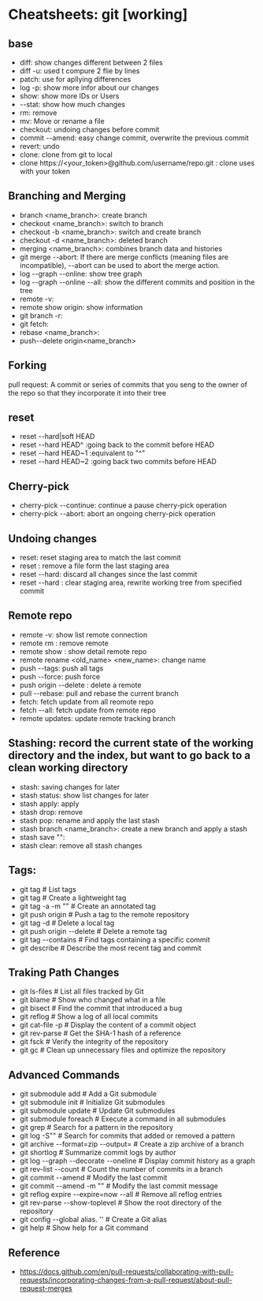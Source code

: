 ﻿# Cheatsheets: git [working]

## base
- diff: show changes different between 2 files
- diff -u: used t compure 2 flie by lines
- patch: use for apllying differences
- log -p: show more infor about our changes
- show: show more IDs or Users
- --stat: show how much changes
- rm: remove
- mv: Move or rename a file
- checkout: undoing changes before commit
- commit --amend: easy change commit, overwrite the previous commit
- revert: undo
- clone: clone from git to local
- clone https://<nameuser><your_token>@github.com/username/repo.git : clone uses with your token

## Branching and Merging
- branch <name_branch>: create branch  
- checkout <name_branch>: switch to branch
- checkout -b <name_branch>: switch and create branch
- checkout -d <name_branch>: deleted branch
- merging <name_branch>: combines branch data and histories
- git merge --abort: If there are merge conflicts (meaning files are incompatible), --abort can be used to abort the merge action.
- log --graph --online: show tree graph 
- log --graph --online --all: show the different commits and position in the tree 
- remote -v: 
- remote show origin: show information 
- git branch -r:
- git fetch:
- rebase <name_branch>:
- push--delete origin<name_branch>

## Forking
pull request: A commit or series of commits that you seng to the owner of the repo so that they incorporate it into their tree

## reset <commit>
- reset --hard|soft HEAD
- reset --hard HEAD^  :going back to the commit before HEAD
- reset --hard HEAD~1 :equivalent to "^"
- reset --hard HEAD~2 :going back two commits before HEAD

## Cherry-pick <commit>
- cherry-pick --continue: continue a pause cherry-pick operation
- cherry-pick --abort: abort an ongoing cherry-pick operation

## Undoing changes
- reset: reset staging area to match the last commit
- reset <commit>: remove a file form the last staging area
- reset --hard: discard all changes since the last commit  
- reset --hard <commit>: clear staging area, rewrite working tree from specified commit  

## Remote repo  
- remote -v: show list remote connection
- remote rm <remote>: remove remote
- remote show <remote>: show detail remote repo  
- remote rename <old_name> <new_name>: change name
- push --tags: push all tags
- push --force: push force
- push origin --delete <branch>: delete a remote
- pull --rebase: pull and rebase the current branch
- fetch: fetch update from all reomote repo
- fetch --all: fetch update from remote repo
- remote updates: update remote tracking branch

## Stashing: record the current state of the working directory and the index, but want to go back to a clean working directory
- stash: saving changes for later
- stash status: show list changes for later
- stash apply: apply
- stash drop: remove
- stash pop: rename and apply the last stash
- stash branch <name_branch>: create a new branch and apply a stash 
- stash save "<message>": 
- stash clear: remove all stash changes

## Tags:
- git tag # List tags
- git tag <tag-name> # Create a lightweight tag
- git tag -a <tag-name> -m "<message>" # Create an annotated tag
- git push origin <tag-name> # Push a tag to the remote repository
- git tag -d <tag-name> # Delete a local tag
- git push origin --delete <tag-name> # Delete a remote tag
- git tag --contains <commit> # Find tags containing a specific commit
- git describe # Describe the most recent tag and commit

## Traking Path Changes
- git ls-files # List all files tracked by Git
- git blame <file> # Show who changed what in a file
- git bisect # Find the commit that introduced a bug
- git reflog # Show a log of all local commits
- git cat-file -p <commit> # Display the content of a commit object
- git rev-parse <ref> # Get the SHA-1 hash of a reference
- git fsck # Verify the integrity of the repository
- git gc # Clean up unnecessary files and optimize the repository

## Advanced Commands
- git submodule add <repository> <path> # Add a Git submodule
- git submodule init # Initialize Git submodules
- git submodule update # Update Git submodules
- git submodule foreach <command> # Execute a command in all submodules
- git grep <pattern> # Search for a pattern in the repository
- git log -S"<pattern>" # Search for commits that added or removed a pattern
- git archive --format=zip --output=<output-file> <branch> # Create a zip archive of a branch
- git shortlog # Summarize commit logs by author
- git log --graph --decorate --oneline # Display commit history as a graph
- git rev-list --count <ref> # Count the number of commits in a branch
- git commit --amend # Modify the last commit
- git commit --amend -m "<new-message>" # Modify the last commit message
- git reflog expire --expire=now --all # Remove all reflog entries
- git rev-parse --show-toplevel # Show the root directory of the repository
- git config --global alias.<alias-name> '<git-command>' # Create a Git alias
- git help <command> # Show help for a Git command



## Reference
- https://docs.github.com/en/pull-requests/collaborating-with-pull-requests/incorporating-changes-from-a-pull-request/about-pull-request-merges
